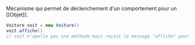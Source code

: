 Mécanisme qui permet de déclenchement d'un comportement pour un [[Objet]].

```Java
Voiture voit = new Voiture()
voit.affiche()
// voit n'apelle pas une méthode mais reçoit le message "affiche" pour ensuite chercher dans sa classe (et puis éventuellement dans sa classe parent) la méthode affiche
```

